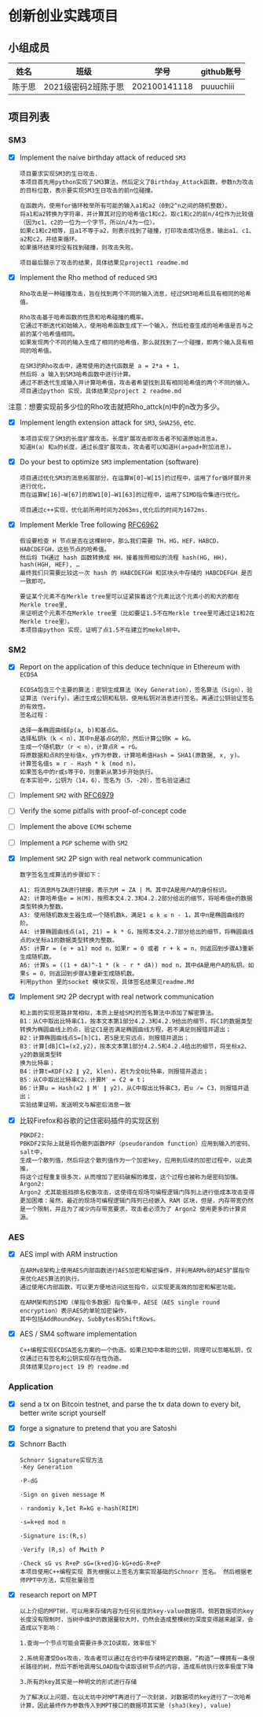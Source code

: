 
# 创新创业实践项目

## 小组成员

| 姓名   | 班级          | 学号             | github账号|
| ------ | ------------- | ----------------| ---------|
|陈于思 | 2021级密码2班陈于思 | 202100141118 | puuuchiii|

## 项目列表

### SM3

- [x] Implement the naive birthday attack of reduced `SM3`

      项目要求实现SM3的生日攻击.
      本项目首先用python实现了SM3算法，然后定义了Birthday_Attack函数，参数n为攻击的目标位数，表示要实现SM3生日攻击的前n位碰撞。

      在函数内，使用for循环枚举所有可能的输入a1和a2（0到2^n之间的随机整数）。
      将a1和a2转换为字符串，并计算其对应的哈希值c1和c2。取c1和c2的前n/4位作为比较值（因为c1、c2的一位为一个字节，所以n/4为一位）。
      如果c1和c2相等，且a1不等于a2，则表示找到了碰撞，打印攻击成功信息，输出a1、c1、a2和c2，并结束循环。
      如果循环结束时没有找到碰撞，则攻击失败。

      项目最后展示了攻击的结果，具体结果见project1 readme.md

      
- [x] Implement the Rho method of reduced `SM3`
      
      Rho攻击是一种碰撞攻击，旨在找到两个不同的输入消息，经过SM3哈希后具有相同的哈希值。

      Rho攻击基于哈希函数的性质和哈希碰撞的概率。
      它通过不断迭代初始输入，使用哈希函数生成下一个输入，然后检查生成的哈希值是否与之前的某个哈希值相同。
      如果发现两个不同的输入生成了相同的哈希值，那么就找到了一个碰撞，即两个输入具有相同的哈希值。

      在SM3的Rho攻击中，通常使用的迭代函数是 a = 2*a + 1，
      然后将 a 输入到SM3哈希函数中进行计算。
      通过不断迭代生成输入并计算哈希值，攻击者希望找到具有相同哈希值的两个不同的输入。
      项目通过python 实现，具体结果见project 2 readme.md

注意：想要实现前多少位的Rho攻击就把Rho_attck(n)中的n改为多少。
- [x] Implement length extension attack for `SM3`, `SHA256`, etc.

      本项目实现了SM3的长度扩展攻击。长度扩展攻击即攻击者不知道原始消息a，
      知道H(a）和a的长度，通过长度扩展攻击，攻击者可以知道H(a+pad+附加消息)。
      
      
- [x] Do your best to optimize `SM3` implementation (software)
      
      项目通过优化SM3的消息拓展部分，在运算W[0]—W[15]的过程中，运用了for循环展开来进行优化，
      而在运算W[16]—W[67]的即W1[0]—W1[63]的过程中，运用了SIMD指令集进行优化。
      
      项目通过c++实现，优化前所用时间为2063ms,优化后的时间为1672ms.
- [x] Implement Merkle Tree following [RFC6962](https://www.rfc-editor.org/info/rfc6962)

      假设要检查 H 节点是否在这棵树中，那么我们需要 TH，HG，HEF，HABCD，HABCDEFGH，这些节点的哈希值。
      然后将 TH通过 hash 函数转换成 HH，接着按照相似的流程 hash(HG, HH)，hash(HGH, HEF), …
      最终我们只需要比较这一次 hash 的 HABCDEFGH 和区块头中存储的 HABCDEFGH 是否一致即可。

      要证某个元素不在Merkle tree里可以证紧挨着这个元素比这个元素小的和大的都在Merkle tree里,
      来证明这个元素不在Merkle tree里（比如要证1.5不在Merkle tree里可通过证1和2在Merkle tree里）。
      本项目由python 实现，证明了点1.5不在建立的mekel树中。      
### SM2

- [x] Report on the application of this deduce technique in Ethereum with `ECDSA`

      ECDSA包含三个主要的算法：密钥生成算法（Key Generation），签名算法（Sign），验证算法（Verify）。通过生成公钥和私钥，使用私钥对消息进行签名，再通过公钥验证签名的有效性。
      签名过程：

      选择一条椭圆曲线Ep(a, b)和基点G。
      选择私钥k（k < n），其中n是基点G的阶，然后计算公钥K = kG。
      生成一个随机数r（r < n），计算点R = rG。
      将原数据和点R的坐标值x、y作为参数，计算哈希值Hash = SHA1(原数据, x, y)。
      计算签名值s ≡ r - Hash * k (mod n)。
      如果签名中的r或s等于0，则重新从第3步开始执行。
      在本实验中，公钥为（14，6），签名为（5，-20），签名验证通过
- [ ] Implement `SM2` with [RFC6979](https://www.rfc-editor.org/info/rfc6979)
- [ ] Verify the some pitfalls with proof-of-concept code
- [ ] Implement the above `ECMH` scheme
- [ ] Implement a `PGP` scheme with `SM2`

- [x] Implement `SM2` 2P sign with real network communication

      数字签名生成算法的步骤如下：

      A1: 将消息M与ZA进行拼接，表示为M = ZA | M。其中ZA是用户A的身份标识。
      A2: 计算哈希值e = H(M)，按照本文4.2.3和4.2.2部分给出的细节，将哈希值e的数据类型转换为整数。
      A3: 使用随机数发生器生成一个随机数k，满足1 ≤ k ≤ n - 1，其中n是椭圆曲线的阶。
      A4: 计算椭圆曲线点(a1, 21) = k * G，按照本文4.2.7部分给出的细节，将椭圆曲线点的x坐标a1的数据类型转换为整数。
      A5: 计算r = (e + a1) mod n，如果r = 0 或者 r + k = n，则返回到步骤A3重新生成随机数。
      A6: 计算s = ((1 + dA)^-1 * (k - r * dA)) mod n，其中dA是用户A的私钥。如果s = 0，则返回到步骤A3重新生成随机数。
      利用python 里的socket 模块实现，具体签名结果见readme.Md
- [x] Implement `SM2` 2P decrypt with real network communication
      
      和上面的实现思路非常相似，本质上是给SM2的签名算法中添加了解密算法。
      B1：从C中取出比特串C1，按本文本第1部分4.2.3和4.2.9给出的细节，将C1的数据类型转换为椭圆曲线上的点，验证C1是否满足椭圆曲线方程，若不满足则报错并退出；
      B2：计算椭圆曲线点S=[h]C1，若S是无穷远点，则报错并退出；
      B3：计算[dB]C1=(x2,y2)，按本文本第1部分4.2.5和4.2.4给出的细节，将坐标x2、y2的数据类型转
      换为比特串；
      B4：计算t=KDF(x2 ∥ y2, klen)，若t为全0比特串，则报错并退出；
      B5：从C中取出比特串C2，计算M′ = C2 ⊕ t；
      B6：计算u = Hash(x2 ∥ M′ ∥ y2)，从C中取出比特串C3，若u ̸= C3，则报错并退出；
      实验结果证明，发送明文与解密后消息一致
- [x] 比较Firefox和谷歌的记住密码插件的实现区别
      
      PBKDF2:
      PBKDF2实际上就是将伪散列函数PRF（pseudorandom function）应用到输入的密码、salt中，
      生成一个散列值，然后将这个散列值作为一个加密key，应用到后续的加密过程中，以此类推，
      将这个过程重复很多次，从而增加了密码破解的难度，这个过程也被称为是密码加强。
      Argon2:
      Argon2 尤其能抵挡排名权衡攻击，这使得在现场可编程逻辑门阵列上进行低成本攻击变得更加困难：虽然，最近的现场可编程逻辑门阵列已经嵌入 RAM 区块，但是，内存带宽仍然是一个限制，并且为了减少内存带宽要求，攻击者必须为了 Argon2 使用更多的计算资源。
### AES
- [x] AES impl with ARM instruction
      
      在ARMv8架构上使用AES内部函数进行AES加密和解密操作，并利用ARMv8的AES扩展指令来优化AES算法的执行。
      通过使用C内部函数，可以更方便地访问这些指令，以实现更高效的加密和解密功能。

      在ARM架构的SIMD（单指令多数据）指令集中，AESE（AES single round encryption）表示AES的单轮加密操作，
      其中包括AddRoundKey、SubBytes和ShiftRows。
- [x] AES / SM4 software implementation
      
      C++编程实现ECDSA签名方案的一个伪造。如果已知中本聪的公钥，同理可以忽略私钥，仅仅通过已有签名和公钥实现存在性伪造。
      具体结果见project 19 的 readme.md
### Application
- [x] send a tx on Bitcoin testnet, and parse the tx data down to every bit, better write script yourself
- [x] forge a signature to pretend that you are Satoshi

      
- [x] Schnorr Bacth

      Schnorr Signature实现方法
      ·Key Generation 
      
      ·P-dG 
      
      ·Sign on given message M 
      
      · randomiy k,1et R=kG e-hash(RIIM) 
      
      ·s=k+ed mod n 
      
      ·Signature is:(R,s) 
      
      ·Verify (R,s) of Mwith P 
      
      ·Check sG vs R+eP sG=(k+ed)G-kG+edG-R+eP
      本项目使用C++编程实现 首先根据以上签名方案实现基础的Schnorr 签名。 然后根据老师PPT中方法，实现批量验签
- [x] research report on MPT

      以上介绍的MPT树，可以用来存储内容为任何长度的key-value数据项。倘若数据项的key长度没有限制时，当树中维护的数据量较大时，仍然会造成整棵树的深度变得越来越深，会造成以下影响：

      1.查询一个节点可能会需要许多次IO读取，效率低下
      
      2.系统易遭受Dos攻击，攻击者可以通过在合约中存储特定的数据，“构造”一棵拥有一条很长路径的树，然后不断地调用SLOAD指令读取该树节点的内容，造成系统执行效率极度下降
      
      3.所有的key其实是一种明文的形式进行存储
      
      为了解决以上问题，在以太坊中对MPT再进行了一次封装，对数据项的key进行了一次哈希计算，因此最终作为参数传入到MPT接口的数据项其实是 (sha3(key), value)
